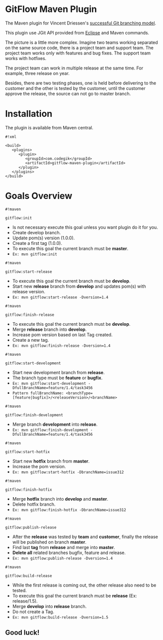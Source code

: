 # GitFlow Maven Plugin

The Maven plugin for Vincent Driessen's [successful Git branching model](http://nvie.com/posts/a-successful-git-branching-model/).

This plugin use JGit API provided from [Eclipse](https://eclipse.org/jgit/) and Maven commands.

The picture is a little more complex. Imagine two teams working separated on the same source code, there is a project team and support team.
The project team works only with features and bug fixes. The support team works with hotfixes. 

The project team can work in multiple release at the same time. For example, three release on year.

Besides, there are two testing phases, one is held before delivering to the customer and the other is tested by the customer, until the customer approve the release, the source can not go to master branch.

# Installation

The plugin is available from Maven central.

```
#!xml

<build>
   <plugins>
      <plugin>
         <groupId>com.codegik</groupId>
         <artifactId>gitflow-maven-plugin</artifactId>
      </plugin>
   </plugins>
</build>
```


# Goals Overview

```
#!maven

gitflow:init
```
- Is not necessary execute this goal unless you want plugin do it for you.
- Create develop branch.
- Update pom(s) version (1.0.0).
- Create a first tag (1.0.0).
- To execute this goal the current branch must be **master**.
- `Ex: mvn gitflow:init`


```
#!maven

gitflow:start-release
```
- To execute this goal the current branch must be **develop**.
- Start new **release** branch from **develop** and updates pom(s) with release version. 
- `Ex: mvn gitflow:start-release -Dversion=1.4`


```
#!maven

gitflow:finish-release
```
- To execute this goal the current branch must be **develop**.
- Merge **release** branch into **develop**. 
- Increase pom version based on last Tag created. 
- Create a new tag.
- `Ex: mvn gitflow:finish-release -Dversion=1.4`


```
#!maven

gitflow:start-development
```
- Start new development branch from **release**.
- The branch type must be **feature** or **bugfix**.
- `Ex: mvn gitflow:start-development -DfullBranchName=feature/1.4/task3456`
- `Pattern fullBranchName: <branchType=[feature|bugfix]>/<releaseVersion>/<branchName>`


```
#!maven

gitflow:finish-development
```
- Merge branch **development** into **release**.
- `Ex: mvn gitflow:finish-development -DfullBranchName=feature/1.4/task3456`


```
#!maven

gitflow:start-hotfix
```
- Start new **hotfix** branch from **master**.
- Increase the pom version.
- `Ex: mvn gitflow:start-hotfix -DbranchName=issue312`


```
#!maven

gitflow:finish-hotfix
```
- Merge **hotfix** branch into **develop** and **master**.
- Delete hotfix branch.
- `Ex: mvn gitflow:finish-hotfix -DbranchName=issue312`


```
#!maven

gitflow:publish-release
```
- After the **release** was tested by **team** and **customer**, finally the release will be published on branch **master**.
- Find last **tag** from **release** and merge into **master**.
- **Delete all** related branches bugfix, feature and release.
- `Ex: mvn gitflow:publish-release -Dversion=1.4`


```
#!maven

gitflow:build-release
```
- While the first release is coming out, the other release also need to be tested.
- To execute this goal the current branch must be **release** (Ex: release/1.5).
- Merge **develop** into **release** branch.
- Do not create a Tag.
- `Ex: mvn gitflow:build-release -Dversion=1.5`


## Good luck! ##